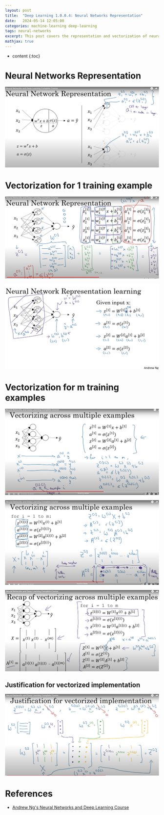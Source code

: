 ```yaml
---
layout: post
title:  "Deep Learning 1.0.0.4: Neural Networks Representation"
date:   2024-05-14 12:05:00
categories: machine-learning deep-learning
tags: neural-networks
excerpt: This post covers the representation and vectorization of neural networks.
mathjax: true
---
```


* content
{:toc}


# Neural Networks Representation
![neural network representation](/assets/images/deep_learning/200_5/representation.png)

# Vectorization for 1 training example
![vectorized implementation](/assets/images/deep_learning/200_5/vectorization.png)

![vectorized implementation](/assets/images/deep_learning/200_5/vectorization_nn.png)

# Vectorization for m training examples
![vectorized implementation](/assets/images/deep_learning/200_5/vectorization_m_example_1.png)

![vectorized implementation](/assets/images/deep_learning/200_5/vectorization_m_examples_2.png)

![vectorized implementation](/assets/images/deep_learning/200_5/vectorization_m_examples_3.png)

## Justification for vectorized implementation
![vectorized implementation](/assets/images/deep_learning/200_5/Justification.png)

# References
- [Andrew Ng's Neural Networks and Deep Learning Course](https://www.coursera.org/learn/neural-networks-deep-learning)